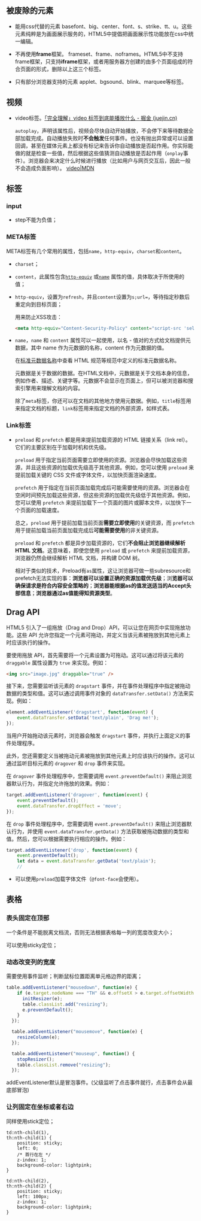 ## 被废除的元素

- 能用css代替的元素 
  basefont、big、center、font、s、strike、tt、u。这些元素纯粹是为画面展示服务的，HTML5中提倡把画面展示性功能放在css中统一编辑。 

- 不再使用**frame**框架。 
    frameset、frame、noframes。HTML5中不支持frame框架，只支持**iframe**框架，或者用服务器方创建的由多个页面组成的符合页面的形式，删除以上这三个标签。 

- 只有部分浏览器支持的元素 
   applet、bgsound、blink、marquee等标签。

## 视频

- video标签。[「完全理解」video 标签到底能播放什么 - 掘金 (juejin.cn)](https://juejin.cn/post/7018373086072766472)

  `autoplay`，声明该属性后，视频会尽快自动开始播放，不会停下来等待数据全部加载完成。自动播放失败时**不会触发**任何事件。也没有抛出异常或可以设置回调，甚至在媒体元素上都没有标记来告诉你自动播放是否起作用。你实际能做的就是检查一些值，然后根据这些值猜测自动播放是否起作用（`onplay`事件）。浏览器会来决定什么时候进行播放（比如用户与网页交互后，因此一般不会造成负面影响）。
  [video|MDN](https://developer.mozilla.org/zh-CN/docs/Web/HTML/Element/video)

  

## 标签

### input

- step不能为负值；

### META标签

META标签有几个常用的属性，包括`name`，`http-equiv`，`charset`和`content`。

- `charset`；

- `content`，此属性包含[`http-equiv`](https://developer.mozilla.org/zh-CN/docs/Web/HTML/Element/meta#attr-http-equiv) 或[`name`](https://developer.mozilla.org/zh-CN/docs/Web/HTML/Element/meta#attr-name) 属性的值，具体取决于所使用的值；

- `http-equiv`，设置为`refresh`，并且`content`设置为`s;url=`，等待指定秒数后重定向到目标页面；

  用来防止XSS攻击：

  ```html
  <meta http-equiv="Content-Security-Policy" content="script-src 'self'">
  ```

- `name`，`name` 和 `content` 属性可以一起使用，以名 - 值对的方式给文档提供元数据，其中 name 作为元数据的名称，content 作为元数据的值。

  在[标准元数据名称](https://developer.mozilla.org/zh-CN/docs/Web/HTML/Element/meta/name)中查看 HTML 规范等规范中定义的标准元数据名称。

  元数据是关于数据的数据。在HTML文档中，元数据是关于文档本身的信息，例如作者、描述、关键字等。元数据不会显示在页面上，但可以被浏览器和搜索引擎用来理解文档的内容。

  除了`meta`标签，你还可以在文档的其他地方使用元数据。例如，`title`标签用来指定文档的标题，`link`标签用来指定文档的外部资源，如样式表。

### Link标签

- `preload` 和 `prefetch` 都是用来提前加载资源的 HTML 链接关系（link rel）。它们的主要区别在于加载时机和优先级。

  `preload` 用于指定当前页面需要立即使用的资源。浏览器会尽快加载这些资源，并且这些资源的加载优先级高于其他资源。例如，您可以使用 `preload` 来提前加载关键的 CSS 文件或字体文件，以加快页面渲染速度。

  `prefetch` 用于指定在当前页面加载完成后可能需要使用的资源。浏览器会在空闲时间预先加载这些资源，但这些资源的加载优先级低于其他资源。例如，您可以使用 `prefetch` 来提前加载下一个页面的图片或脚本文件，以加快下一个页面的加载速度。

  总之，`preload` 用于提前加载当前页面**需要立即使用**的关键资源，而 `prefetch` 用于提前加载当前页面加载完成后**可能需要使用**的非关键资源。

  `preload` 和 `prefetch` 都是异步加载资源的，它们**不会阻止浏览器继续解析 HTML 文档**。这意味着，即使您使用 `preload` 或 `prefetch` 来提前加载资源，浏览器仍然会继续解析 HTML 文档，并构建 DOM 树。

  相对于类似的技术，Preload有`as`属性，这让浏览器可做一些subresource和prefetch无法实现的事：**浏览器可以设置正确的资源加载优先级**；浏**览器可以确保请求是符合内容安全策略的**；**浏览器能根据as的值发送适当的Accept头部信息**；**浏览器通过as值能得知资源类型**。

## Drag API

HTML5 引入了一组拖放（Drag and Drop）API，可以让您在网页中实现拖放功能。这些 API 允许您指定一个元素可拖动，并定义当该元素被拖放到其他元素上时应该执行的操作。

要使用拖放 API，首先需要将一个元素设置为可拖动。这可以通过将该元素的 `draggable` 属性设置为 `true` 来实现。例如：

```html
<img src="image.jpg" draggable="true" />
```

接下来，您需要监听该元素的 `dragstart` 事件，并在事件处理程序中指定被拖动数据的类型和值。这可以通过调用事件对象的 `dataTransfer.setData()` 方法来实现。例如：

```javascript
element.addEventListener('dragstart', function(event) {
    event.dataTransfer.setData('text/plain', 'Drag me!');
});
```

当用户开始拖动该元素时，浏览器会触发 `dragstart` 事件，并执行上面定义的事件处理程序。

此外，您还需要定义当被拖动元素被拖放到其他元素上时应该执行的操作。这可以通过监听目标元素的 `dragover` 和 `drop` 事件来实现。

在 `dragover` 事件处理程序中，您需要调用 `event.preventDefault()` 来阻止浏览器默认行为，并指定允许拖放的效果。例如：

```javascript
target.addEventListener('dragover', function(event) {
    event.preventDefault();
    event.dataTransfer.dropEffect = 'move';
});
```

在 `drop` 事件处理程序中，您需要调用 `event.preventDefault()` 来阻止浏览器默认行为，并使用 `event.dataTransfer.getData()` 方法获取被拖动数据的类型和值。然后，您可以根据需要执行相应的操作。例如：

```javascript
target.addEventListener('drop', function(event) {
    event.preventDefault();
    let data = event.dataTransfer.getData('text/plain');
    //
```



- 可以使用`preload`加载字体文件（`@font-face`会使用）。

## 表格

### 表头固定在顶部

一个条件是不能脱离文档流，否则无法根据表格每一列的宽度改变大小；

可以使用sticky定位；

### 动态改变列的宽度

需要使用事件监听；判断鼠标位置距离单元格边界的距离；

```js
table.addEventListener("mousedown", function(e) {
    if (e.target.nodeName === "TH" && e.offsetX > e.target.offsetWidth - 10) {
      initResizer(e);
      table.classList.add("resizing");
      e.preventDefault();
    }
  });

  table.addEventListener("mousemove", function(e) {
    resizeColumn(e);
  });

  table.addEventListener("mouseup", function() {
    stopResizer();
    table.classList.remove("resizing");
  });
```

addEventListener默认是冒泡事件。(父级监听了点击事件就行，点击事件会从最底部冒泡)



### 让列固定在坐标或者右边

同样使用stick定位；

```
td:nth-child(1),
th:nth-child(1) {
    position: sticky;
    left: 0;
    /* 首行在左 */
    z-index: 1;
    background-color: lightpink;
}

td:nth-child(2),
th:nth-child(2) {
    position: sticky;
    left: 100px;
    z-index: 1;
    background-color: lightpink;
}
```

